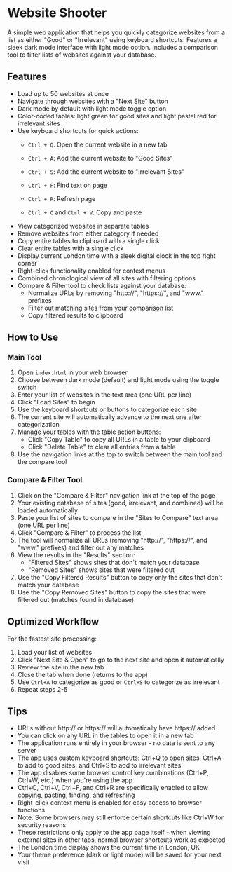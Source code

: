 # Website Shooter

A simple web application that helps you quickly categorize websites from a list as either "Good" or "Irrelevant" using keyboard shortcuts. Features a sleek dark mode interface with light mode option. Includes a comparison tool to filter lists of websites against your database.

## Features

- Load up to 50 websites at once
- Navigate through websites with a "Next Site" button
- Dark mode by default with light mode toggle option
- Color-coded tables: light green for good sites and light pastel red for irrelevant sites
- Use keyboard shortcuts for quick actions:
  - `Ctrl + Q`: Open the current website in a new tab
  - `Ctrl + A`: Add the current website to "Good Sites"
  - `Ctrl + S`: Add the current website to "Irrelevant Sites"

  - `Ctrl + F`: Find text on page
  - `Ctrl + R`: Refresh page
  - `Ctrl + C` and `Ctrl + V`: Copy and paste
- View categorized websites in separate tables
- Remove websites from either category if needed
- Copy entire tables to clipboard with a single click
- Clear entire tables with a single click
- Display current London time with a sleek digital clock in the top right corner
- Right-click functionality enabled for context menus
- Combined chronological view of all sites with filtering options
- Compare & Filter tool to check lists against your database:
  - Normalize URLs by removing "http://", "https://", and "www." prefixes
  - Filter out matching sites from your comparison list
  - Copy filtered results to clipboard

## How to Use

### Main Tool

1. Open `index.html` in your web browser
2. Choose between dark mode (default) and light mode using the toggle switch
3. Enter your list of websites in the text area (one URL per line)
4. Click "Load Sites" to begin
5. Use the keyboard shortcuts or buttons to categorize each site
6. The current site will automatically advance to the next one after categorization
7. Manage your tables with the table action buttons:
   - Click "Copy Table" to copy all URLs in a table to your clipboard
   - Click "Delete Table" to clear all entries from a table
8. Use the navigation links at the top to switch between the main tool and the compare tool

### Compare & Filter Tool

1. Click on the "Compare & Filter" navigation link at the top of the page
2. Your existing database of sites (good, irrelevant, and combined) will be loaded automatically
3. Paste your list of sites to compare in the "Sites to Compare" text area (one URL per line)
4. Click "Compare & Filter" to process the list
5. The tool will normalize all URLs (removing "http://", "https://", and "www." prefixes) and filter out any matches
6. View the results in the "Results" section:
   - "Filtered Sites" shows sites that don't match your database
   - "Removed Sites" shows sites that were filtered out
7. Use the "Copy Filtered Results" button to copy only the sites that don't match your database
8. Use the "Copy Removed Sites" button to copy the sites that were filtered out (matches found in database)

## Optimized Workflow

For the fastest site processing:

1. Load your list of websites
2. Click "Next Site & Open" to go to the next site and open it automatically
3. Review the site in the new tab
4. Close the tab when done (returns to the app)
5. Use `Ctrl+A` to categorize as good or `Ctrl+S` to categorize as irrelevant
6. Repeat steps 2-5

## Tips

- URLs without http:// or https:// will automatically have https:// added
- You can click on any URL in the tables to open it in a new tab
- The application runs entirely in your browser - no data is sent to any server
- The app uses custom keyboard shortcuts: Ctrl+Q to open sites, Ctrl+A to add to good sites, and Ctrl+S to add to irrelevant sites
- The app disables some browser control key combinations (Ctrl+P, Ctrl+W, etc.) when you're using the app
- Ctrl+C, Ctrl+V, Ctrl+F, and Ctrl+R are specifically enabled to allow copying, pasting, finding, and refreshing
- Right-click context menu is enabled for easy access to browser functions
- Note: Some browsers may still enforce certain shortcuts like Ctrl+W for security reasons
- These restrictions only apply to the app page itself - when viewing external sites in other tabs, normal browser shortcuts work as expected
- The London time display shows the current time in London, UK
- Your theme preference (dark or light mode) will be saved for your next visit